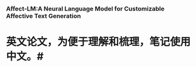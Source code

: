 ### Affect-LM:A Neural Language Model for Customizable Affective Text Generation
# 英文论文，为便于理解和梳理，笔记使用中文。#
